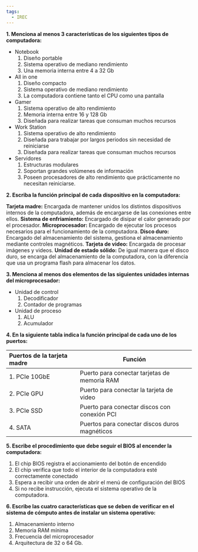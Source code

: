 ```yaml
---
tags:
  - IREC
---
```

**1. Menciona al menos 3 características de los siguientes tipos de computadora:**

- Notebook
	1. Diseño portable
	2. Sistema operativo de mediano rendimiento
	3. Una memoria interna entre 4 a 32 Gb
- All in one
	1. Diseño compacto
	2. Sistema operativo de mediano rendimiento
	3. La computadora contiene tanto el CPU como una pantalla
- Gamer
	1. Sistema operativo de alto rendimiento
	2. Memoria interna entre 16 y 128 Gb
	3. Diseñada para realizar tareas que consuman muchos recursos
- Work Station
	1. Sistema operativo de alto rendimiento
	2. Diseñada para trabajar por largos periodos sin necesidad de reiniciarse
	3. Diseñada para realizar tareas que consuman muchos recursos
- Servidores
	1. Estructuras modulares
	2. Soportan grandes volúmenes de información
	3. Poseen procesadores de alto rendimiento que prácticamente no necesitan reiniciarse.

**2.  Escriba la función principal de cada dispositivo en la computadora:**

**Tarjeta madre:** Encargada de mantener unidos los distintos dispositivos internos de la computadora, además de encargarse de las conexiones entre ellos.
**Sistema de enfriamiento:** Encargado de disipar el calor generado por el procesador.
**Microprocesador:** Encargado de ejecutar los procesos necesarios para el funcionamiento de la computadora.
**Disco duro:** Encargado del almacenamiento del sistema, gestiona el almacenamiento mediante controles magnéticos.
**Tarjeta de video:** Encargada de procesar imágenes y videos.
**Unidad de estado sólido:** De igual manera que el disco duro, se encarga del almacenamiento de la computadora, con la diferencia que usa un programa flash para almacenar los datos.

**3. Menciona al menos dos elementos de las siguientes unidades internas del microprocesador:**

- Unidad de control
	1. Decodificador
	2. Contador de programas
- Unidad de proceso
	1. ALU
	2. Acumulador

**4. En la siguiente tabla indica la función principal de cada uno de los puertos:**

| Puertos de la tarjeta madre | Función                                       |
| :-------------------------- | --------------------------------------------- |
| 1. PCIe 10GbE               | Puerto para conectar tarjetas de memoria RAM  |
| 2. PCIe GPU                 | Puerto para conectar la tarjeta de video      |
| 3. PCIe SSD                 | Puerto para conectar discos con conexión PCl  |
| 4. SATA                     | Puertos para conectar discos duros magnéticos |

**5. Escribe el procedimiento que debe seguir el BIOS al encender la computadora:**

1. El chip BIOS registra el accionamiento del botón de encendido
2. El chip verifica que todo el interior de la computadora esté correctamente conectado
3. Espera a recibir una orden de abrir el menú de configuración del BIOS
4. Si no recibe instrucción, ejecuta el sistema operativo de la computadora.

**6. Escribe las cuatro características que se deben de verificar en el sistema de cómputo antes de instalar un sistema operativo:**

1. Almacenamiento interno
2. Memoria RAM mínima
3. Frecuencia del microprocesador
4. Arquitectura de 32 o 64 Gb.

